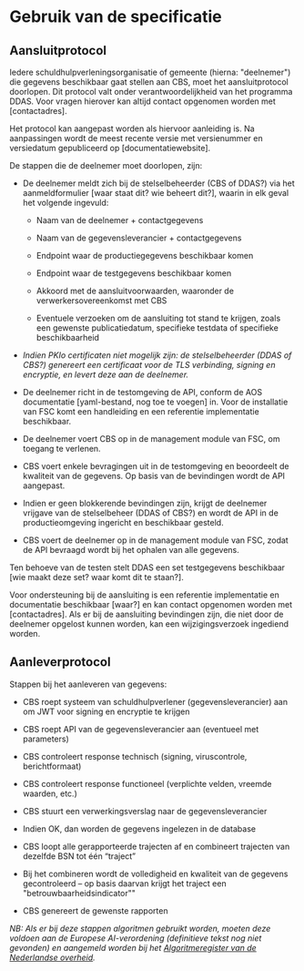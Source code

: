 # Gebruik van de specificatie

## Aansluitprotocol

Iedere schuldhulpverleningsorganisatie of gemeente (hierna: "deelnemer") die gegevens beschikbaar gaat stellen aan CBS, moet het aansluitprotocol doorlopen. Dit protocol valt onder verantwoordelijkheid van het programma DDAS. Voor vragen hierover kan altijd contact opgenomen worden met [contactadres].

Het protocol kan aangepast worden als hiervoor aanleiding is. Na aanpassingen wordt de meest recente versie met versienummer en versiedatum gepubliceerd op [documentatiewebsite].

De stappen die de deelnemer moet doorlopen, zijn:

- De deelnemer meldt zich bij de stelselbeheerder (CBS of DDAS?) via het aanmeldformulier [waar staat dit? wie beheert dit?], waarin in elk geval het volgende ingevuld:

  - Naam van de deelnemer + contactgegevens

  - Naam van de gegevensleverancier + contactgegevens

  - Endpoint waar de productiegegevens beschikbaar komen

  - Endpoint waar de testgegevens beschikbaar komen

  - Akkoord met de aansluitvoorwaarden, waaronder de verwerkersovereenkomst met CBS

  - Eventuele verzoeken om de aansluiting tot stand te krijgen, zoals een gewenste publicatiedatum, specifieke testdata of specifieke beschikbaarheid

- *Indien PKIo certificaten niet mogelijk zijn: de stelselbeheerder (DDAS of CBS?) genereert een certificaat voor de TLS verbinding, signing en encryptie, en levert deze aan de deelnemer.*

- De deelnemer richt in de testomgeving de API, conform de AOS documentatie [yaml-bestand, nog toe te voegen] in. Voor de installatie van FSC komt een handleiding en een referentie implementatie beschikbaar.

- De deelnemer voert CBS op in de management module van FSC, om toegang te verlenen.

- CBS voert enkele bevragingen uit in de testomgeving en beoordeelt de kwaliteit van de gegevens. Op basis van de bevindingen wordt de API aangepast.

- Indien er geen blokkerende bevindingen zijn, krijgt de deelnemer vrijgave van de stelselbeheer (DDAS of CBS?) en wordt de API in de productieomgeving ingericht en beschikbaar gesteld.

- CBS voert de deelnemer op in de management module van FSC, zodat de API bevraagd wordt bij het ophalen van alle gegevens.

Ten behoeve van de testen stelt DDAS een set testgegevens beschikbaar [wie maakt deze set? waar komt dit te staan?].

Voor ondersteuning bij de aansluiting is een referentie implementatie en documentatie beschikbaar [waar?] en kan contact opgenomen worden met [contactadres]. Als er bij de aansluiting bevindingen zijn, die niet door de deelnemer opgelost kunnen worden, kan een wijzigingsverzoek ingediend worden.


## Aanleverprotocol

Stappen bij het aanleveren van gegevens: 

- CBS roept systeem van schuldhulpverlener (gegevensleverancier) aan om JWT voor signing en encryptie te krijgen 

- CBS roept API van de gegevensleverancier aan (eventueel met parameters) 

- CBS controleert response technisch (signing, viruscontrole, berichtformaat) 

- CBS controleert response functioneel (verplichte velden, vreemde waarden, etc.)

- CBS stuurt een verwerkingsverslag naar de gegevensleverancier

- Indien OK, dan worden de gegevens ingelezen in de database 

- CBS loopt alle gerapporteerde trajecten af en combineert trajecten van dezelfde BSN tot één “traject” 

- Bij het combineren wordt de volledigheid en kwaliteit van de gegevens gecontroleerd – op basis daarvan krijgt het traject een "betrouwbaarheidsindicator"" 

- CBS genereert de gewenste rapporten 

*NB: Als er bij deze stappen algoritmen gebruikt worden, moeten deze voldoen aan de Europese AI-verordening (definitieve tekst nog niet gevonden) en aangemeld worden bij het [Algoritmeregister van de Nederlandse overheid](https://algoritmes.overheid.nl/nl).*
